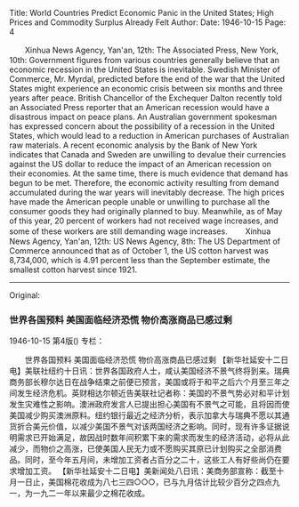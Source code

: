 Title: World Countries Predict Economic Panic in the United States; High Prices and Commodity Surplus Already Felt
Author:
Date: 1946-10-15
Page: 4

　　Xinhua News Agency, Yan'an, 12th: The Associated Press, New York, 10th: Government figures from various countries generally believe that an economic recession in the United States is inevitable. Swedish Minister of Commerce, Mr. Myrdal, predicted before the end of the war that the United States might experience an economic crisis between six months and three years after peace. British Chancellor of the Exchequer Dalton recently told an Associated Press reporter that an American recession would have a disastrous impact on peace plans. An Australian government spokesman has expressed concern about the possibility of a recession in the United States, which would lead to a reduction in American purchases of Australian raw materials. A recent economic analysis by the Bank of New York indicates that Canada and Sweden are unwilling to devalue their currencies against the US dollar to reduce the impact of an American recession on their economies. At the same time, there is much evidence that demand has begun to be met. Therefore, the economic activity resulting from demand accumulated during the war years will inevitably decrease. The high prices have made the American people unable or unwilling to purchase all the consumer goods they had originally planned to buy. Meanwhile, as of May of this year, 20 percent of workers had not received wage increases, and some of these workers are still demanding wage increases.
　　Xinhua News Agency, Yan'an, 12th: US News Agency, 8th: The US Department of Commerce announced that as of October 1, the US cotton harvest was 8,734,000, which is 4.91 percent less than the September estimate, the smallest cotton harvest since 1921.



<hr /> 

Original: 


### 世界各国预料  美国面临经济恐慌  物价高涨商品已感过剩

1946-10-15
第4版()
专栏：

　　世界各国预料
    美国面临经济恐慌
    物价高涨商品已感过剩
    【新华社延安十二日电】美联社纽约十日讯：世界各国政府人士，咸认美国经济不景气终将到来。瑞典商务部长穆尔达日在战争结束之前便已预言，美国或将于和平之后六个月至三年之间发生经济危机。英财相达尔顿近告美联社记者称：美国的不景气势必对和平计划发生灾难性之影响。澳洲政府发言人已提出担心美国有不景气之可能，且将因而使美国减少购买澳洲原料。纽约银行最近之经济分析，表示加拿大与瑞典不愿以其通货折合美元价值，以减少美国不景气对该两国经济之影响。同时，现有许多证据说明需求已开始满足，故因战时数年间积累下来的需求而发生的经济活动，必将从此减少，而物价之高涨，已使美国人民无力或不愿购买其原已计划购买之全部消费品。同时，至今年五月间，未增加工资者占百分之二十，这些工人有好些尚仍在要求增加工资。
    【新华社延安十二日电】美新闻处八日讯：美商务部宣称：截至十月一日止，美国棉花收成为八七三四○○○，已与九月估计比较少百分之四点九一，为一九二一年以来最少之棉花收成。
